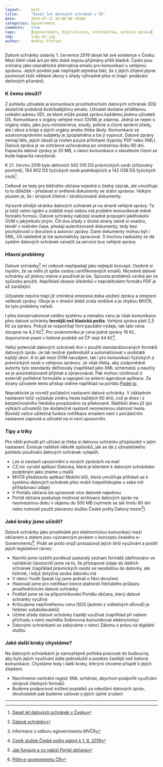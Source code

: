 ```yaml
---
layout:     post
title:      "Deset let datových schránek v ČR"
date:       2019-07-11 10:00:00 +0100
categories: Egovernment
comments:   true
tags:       [egovernment, digitalizace, informatika, veřejná správa]
img:        logo-ds.jpg
author:     Ondřej Profant
---
```


Datové schránky oslavily 1. července 2019 deset let své existence v Česku. Mezi lidmi však ani po této době nejsou přijímány příliš kladně. Často jsou vnímány jako nepraktická alternativa emailu pro komunikaci s veřejnou správou. Jejich pověsti pak nepřispěl zejména fakt, že z jejich zřízení plyne povinnost řešit některé úkony s úřady výhradně přes ni (např. podávání daňových přiznání).

<!--more-->

### K čemu slouží?

Z pohledu uživatele je komunikace prostřednictvím datových schránek (DS) skutečně podobná kostrbatějšímu emailu. Uživatel dostane přidělenou unikátní adresu (ID), ze které může poslat zprávu každému jinému uživateli DS. Komunikace s orgány veřejné moci (OVM) je zdarma. Jedná se nejen o orgány státu, jako jsou ministerstva, soudy, policie a různé správní úřady, ale i obce a kraje a jejich orgány anebo třeba školy. Komunikace se soukromoprávními subjekty je zpoplatněna a lze ji vypnout. Datové zprávy nemají tělo, jejich obsah je tvořen pouze přílohami (typicky PDF nebo XML). Datová zpráva je ve schránce uchovávána po omezenou dobu 90 dní. Kapacita datové zprávy je 20 MB, v rámci komunikace o stavebním řízení se bude kapacita navyšovat.

K 21. červnu 2019 bylo aktivních 542 010 DS právnických osob (zřizovány povinně), 154 802 DS fyzických osob podnikajících a 142 038 DS fyzických osob[^1].

Celkově se tedy pro běžného občana nejedná o žádný zázrak, ale umožňuje to to důležité - předávat si ověřené dokumenty se státní správou. Velkým plusem je, že i strojově čitelné / strukturované dokumenty.

Výrazně silnější stránka datových schránek je na straně veřejné správy. Ta je totiž velmi rigidní a zvláště mezi sebou má problém komunikovat méně formální formou. Datové schránky nabízejí snadné propojení jakéhokoliv OVM s jakýmkoliv jiným. Čili dva úřady z druhé strany země si snadno, téměř v reálném čase, předají autentizovaně dokumenty, tedy bez pochybností o doručení a autorovi zprávy. Dané dokumenty mohou být i XML, čili následně je lze automaticky zpracovat. S trochou nadsázky se dá systém datových schránek označit za service bus veřejné správy.

### Hlavní problémy

Datové schránky[^2] mi celkově nepřipadají jako nejlepší koncept. Osobně si myslím, že se mělo jít spíše cestou certifikovaných emailů. Nicméně datové schránky už jednou máme a používat je lze. Spousta problémů vzniká jen ze způsobu použití. Například obsese úředníků v nepraktickém formátu PDF je až zarážející. 

Uživatele nejvíce trápí již zmíněná omezená doba uložení zprávy a omezení velikosti zprávy. Oboje je v dnešní době zcela směšné a je chybou MVČR, že tyto problémy neřeší.

I přes konzervativnost celého systému a nemalou cenu je však komunikace přes datové schránky **levnější než klasická pošta**. Veřejná správa platí 2,5 Kč za zprávu. Pokud se rozpočítají fixní paušální výdaje, tak tato cena stoupne na 4,2 Kč[^3]. Pro soukromníka je cena jedné zprávy 18 Kč, doporučené psaní v listinné podobě od ČP stojí 44 Kč[^4].

Velký potenciál datových schránek tkví v použití standardizovaných formátů datových zpráv. Je tak možné zjednodušit a automatizovat v podstatě každý úkon. A to jak mezi OVM navzájem, tak i pro komunikaci fyzických a právnických osob s veřejnou správou. Je však třeba, aby zodpovědné autority tyto standardy definovaly (například jako XML schémata) a naučily se je automatizovaně přijímat a zpracovávat. Pak mohou vzniknout (i externě) potřebné formuláře a napojení na externí agendové aplikace. Ze strany uživatele tento přístup vidíme například na portálu [Podej to](https://podejto.cz).

Nepraktické je rovněž počáteční nastavení datové schránky. V základním nastavení totiž vyžaduje změnu hesla každých 90 dnů, což je dnes i z bezpečnostního hlediska považováno za překonané. Naštěstí dnes již (po výtkách uživatelů) lze dodatečně nastavit neomezenou platnost hesla. Rovněž velice užitečná funkce notifikace emailem není v počátečním nastavení zapnutá a uživatel na ni není upozorněn.

### Tipy a triky

Pro větší pohodlí při užívání je třeba si datovou schránku přizpůsobit v jejím nastavení. Existuje naštěstí několik způsobů, jak se dá z uživatelského pohledu používání datových schránek vylepšit.

* Lze si nastavit upozornění o nových zprávách na mail
* CZ.nic vyrobil aplikaci Datovka, která je klientem k datovým schránkám podobným jako známe u mailů
* MVČR představilo aplikaci Mobilní klíč, která umožňuje přihlásit se k systému datových schránek přes mobil (nepotřebujete u sebe mít přihlašovací údaje)
* V Portálu občana lze spravovat více datovek najednou
* Portál občana poskytuje možnost archivace datových zpráv na neomezenou dobu v objemu do 500 MB (vyhnete se tak limitu 90 dní nebo nutnosti použít placenou službu České pošty Datový trezor[^5])

### Jaké kroky jsme učinili?

Datové schránky jako prostředek pro elektronickou komunikaci mezi občanem a státem jsou významným prvkem v konceptu českého e-Governmentu[^6]. Piráti se proto snaží prosazovat jejich širší využívání a posílit jejich legislativní rámec.

* Navrhli jsme rozšířit poněkud zastaralý seznam formátů (definováno ve vyhlášce)
Upozornili jsme na to, že přístupové údaje do dalších schránek (například právnických osob) se neodešlou do datovky, ale listinně, i když dotyčná osoba datovku má
* V rámci Youth Speak Up jsme jednali o fikci doručení
* Hlasovali jsme pro notifikaci konce platnosti řidičského průkazu prostřednictvím datové schránky
* Podíleli jsme se na připomínkování Portálu občana, který datové schránky využívá
* Kritizujeme nepřiměřenou cenu ISDS (jedním z viditelných důvodů je řetězec subdodavatelů) 
* Učíme úřady datové schránky častěji využívat (například při našem příchodu s námi nechtěla Sněmovna komunikovat elektronicky)
* Datovými schránkami se zabýváme v rámci Zákonu o právu na digitální službu

### Jaké další kroky chystáme?

Na datových schránkách je samozřejmě potřeba pracovat do budoucna, aby bylo jejich využívání stále jednodušší a posléze častější než listinná komunikace. Chystáme tedy i další kroky, kterými chceme přispět k jejich zlepšení.

* Navrhneme centrální registr XML schémat, abychom podpořili využívání strojově čitelných formátů
* Budeme podporovat snížení poplatků za odesílání datových zpráv, dlouhodobě pak budeme usilovat o jejich úplné zrušení

---

[^1]: [Deset let datových schránek v Česku](https://computerworld.cz/internet-a-komunikace/deset-let-datovych-schranek-v-cesku-55491)

[^2]: [Datové schránky](https://www.jaknainternet.cz/page/1264/datove-schranky/)

[^3]: Informace z odboru egovernmentu MVČR

[^4]: [Ceník služeb České pošty platný k 1. 6. 2019](https://www.ceskaposta.cz/ke-stazeni/cenik-sluzeb-ceske-posty)

[^5]: [Jak funguje a co nabízí Portál občana](https://www.lupa.cz/clanky/jak-funguje-a-co-nabizi-portal-obcana/)

[^6]: [Pilíře e-governmentu ČR](https://www.profant.eu/2018/pilire-egovernmentu-cr.html)
